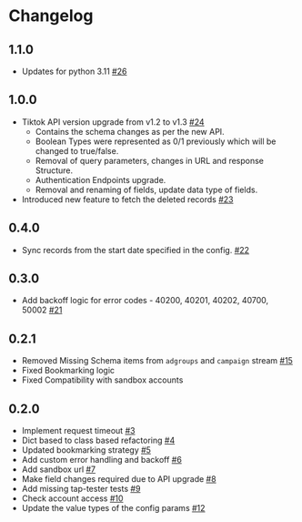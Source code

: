 # Changelog

## 1.1.0
 * Updates for python 3.11 [#26](https://github.com/singer-io/tap-tiktok-ads/pull/26)

## 1.0.0
 * Tiktok API version upgrade from v1.2 to v1.3 [#24](https://github.com/singer-io/tap-tiktok-ads/pull/24)
    * Contains the schema changes as per the new API.
    * Boolean Types were represented as 0/1 previously which will be changed to true/false.
    * Removal of query parameters, changes in URL and response Structure.
    * Authentication Endpoints upgrade.
    * Removal and renaming of fields, update data type of fields.
  * Introduced new feature to fetch the deleted records [#23](https://github.com/singer-io/tap-tiktok-ads/pull/23)

## 0.4.0
 * Sync records from the start date specified in the config. [#22](https://github.com/singer-io/tap-tiktok-ads/pull/22)

## 0.3.0
 * Add backoff logic for error codes - 40200, 40201, 40202, 40700, 50002 [#21](https://github.com/singer-io/tap-tiktok-ads/pull/21)

## 0.2.1
 * Removed Missing Schema items from `adgroups` and `campaign` stream [#15](https://github.com/singer-io/tap-tiktok-ads/pull/15)
 * Fixed Bookmarking logic
 * Fixed Compatibility with sandbox accounts


## 0.2.0
  * Implement request timeout [#3](https://github.com/singer-io/tap-tiktok-ads/pull/3)
  * Dict based to class based refactoring [#4](https://github.com/singer-io/tap-tiktok-ads/pull/4)
  * Updated bookmarking strategy [#5](https://github.com/singer-io/tap-tiktok-ads/pull/5)
  * Add custom error handling and backoff [#6](https://github.com/singer-io/tap-tiktok-ads/pull/6)
  * Add sandbox url [#7](https://github.com/singer-io/tap-tiktok-ads/pull/7)
  * Make field changes required due to API upgrade [#8](https://github.com/singer-io/tap-tiktok-ads/pull/8)
  * Add missing tap-tester tests [#9](https://github.com/singer-io/tap-tiktok-ads/pull/9)
  * Check account access [#10](https://github.com/singer-io/tap-tiktok-ads/pull/10)
  * Update the value types of the config params [#12](https://github.com/singer-io/tap-tiktok-ads/pull/12)
